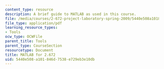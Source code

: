 ```yaml
---
content_type: resource
description: A brief guide to MATLAB as used in this course.
file: /media/courses/2-672-project-laboratory-spring-2009/5440e508a101846d7538e729eb3e10db_labmanual.pdf
file_type: application/pdf
learning_resource_types:
- Tools
ocw_type: OCWFile
parent_title: Tools
parent_type: CourseSection
resourcetype: Document
title: MATLAB for 2.672
uid: 5440e508-a101-846d-7538-e729eb3e10db
---
```

